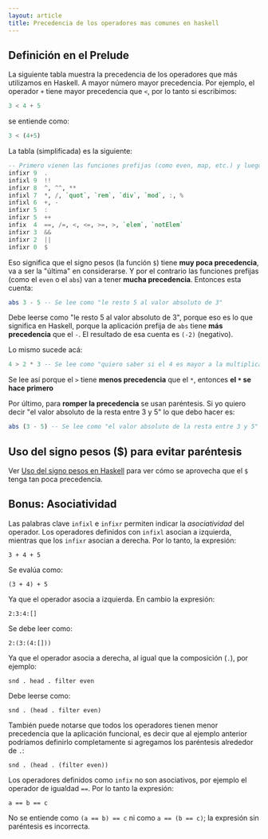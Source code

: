 ```yaml
---
layout: article
title: Precedencia de los operadores mas comunes en haskell
---
```


Definición en el Prelude
------------------------

La siguiente tabla muestra la precedencia de los operadores que más utilizamos en Haskell. A mayor número mayor precedencia. Por ejemplo, el operador `+` tiene mayor precedencia que `<`, por lo tanto si escribimos:

```hs
3 < 4 + 5
```

se entiende como:

```hs
3 < (4+5)
```

La tabla (simplificada) es la siguiente:

```hs
-- Primero vienen las funciones prefijas (como even, map, etc.) y luego los chirimbolos:
infixr 9  .
infixl 9  !!
infixr 8  ^, ^^, **
infixl 7  *, /, `quot`, `rem`, `div`, `mod`, :, %
infixl 6  +, -
infixr 5  :
infixr 5  ++
infix  4  ==, /=, <, <=, >=, >, `elem`, `notElem`
infixr 3  &&
infixr 2  ||
infixr 0  $
```

Eso significa que el signo pesos (la función `$`) tiene **muy poca precedencia**, va a ser la "última" en considerarse. Y por el contrario las funciones prefijas (como el `even` o el `abs`) van a tener **mucha precedencia**. Entonces esta cuenta:

```hs
abs 3 - 5 -- Se lee como "le resto 5 al valor absoluto de 3"
```

Debe leerse como "le resto 5 al valor absoluto de 3", porque eso es lo que significa en Haskell, porque la aplicación prefija de `abs` tiene **más precedencia** que el `-`. El resultado de esa cuenta es `(-2)` (negativo).

Lo mismo sucede acá:
```hs
4 > 2 * 3 -- Se lee como "quiero saber si el 4 es mayor a la multiplicación entre 2 y 3"
```
Se lee así porque el `>` tiene **menos precedencia** que el `*`, entonces **el `*` se hace primero**

Por último, para **romper la precedencia** se usan paréntesis. Si yo quiero decir "el valor absoluto de la resta entre 3 y 5" lo que debo hacer es:

```hs
abs (3 - 5) -- Se lee como "el valor absoluto de la resta entre 3 y 5"
```

Uso del signo pesos ($) para evitar paréntesis
----------------------------------------------

Ver [Uso del signo pesos en Haskell](el-signo-pesos-en-haskell.html) para ver cómo se aprovecha que el `$` tenga tan poca precedencia.


Bonus: Asociatividad
--------------------

Las palabras clave `infixl` e `infixr` permiten indicar la *asociatividad* del operador. Los operadores definidos con `infixl` asocian a izquierda, mientras que los `infixr` asocian a derecha. Por lo tanto, la expresión:

```
3 + 4 + 5
```

Se evalúa como:

```
(3 + 4) + 5
```

Ya que el operador asocia a izquierda. En cambio la expresión:

```
2:3:4:[]
```

Se debe leer como:

```
2:(3:(4:[]))
```

Ya que el operador asocia a derecha, al igual que la composición (`.`), por ejemplo:

```
snd . head . filter even
```

Debe leerse como:

```
snd . (head . filter even)
```

También puede notarse que todos los operadores tienen menor precedencia que la aplicación funcional, es decir que al ejemplo anterior podríamos definirlo completamente si agregamos los paréntesis alrededor de `.`:

```
snd . (head . (filter even))
```

Los operadores definidos como `infix` no son asociativos, por ejemplo el operador de igualdad `==`. Por lo tanto la expresión:

```
a == b == c
```

No se entiende como `(a == b) == c` ni como `a == (b == c)`; la expresión sin paréntesis es incorrecta.
